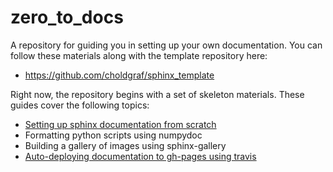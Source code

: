 zero_to_docs
============

A repository for guiding you in setting up your own documentation. You can follow these materials along with the template repository here:

* https://github.com/choldgraf/sphinx_template

Right now, the repository begins with a set of skeleton materials. These guides cover the following topics:

* [Setting up sphinx documentation from scratch](getting_started_with_sphinx.ipynb)
* Formatting python scripts using numpydoc
* Building a gallery of images using sphinx-gallery
* [Auto-deploying documentation to gh-pages using travis](doctr.md)
